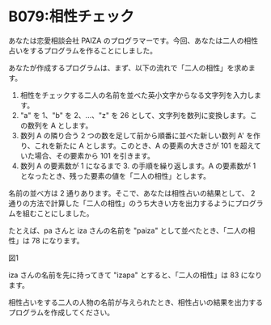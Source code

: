 # B079:相性チェック

あなたは恋愛相談会社 PAIZA のプログラマーです。今回、あなたは二人の相性占いをするプログラムを作ることにしました。

あなたが作成するプログラムは、まず、以下の流れで「二人の相性」を求めます。

1. 相性をチェックする二人の名前を並べた英小文字からなる文字列を入力します。
2. "a" を 1、"b" を 2、...、"z" を 26 として、文字列を数列に変換します。この数列を A とします。
3. 数列 A の隣り合う 2 つの数を足して前から順番に並べた新しい数列 A' を作り、これを新たに A とします。このとき、A の要素の大きさが 101 を超えていた場合、その要素から 101 を引きます。
4. 数列 A の要素数が 1 になるまで 3. の手順を繰り返します。A の要素数が 1 となったとき、残った要素の値を「二人の相性」とします。

名前の並べ方は 2 通りあります。そこで、あなたは相性占いの結果として、 2 通りの方法で計算した「二人の相性」のうち大きい方を出力するようにプログラムを組むことにしました。

たとえば、pa さんと iza さんの名前を "paiza" として並べたとき、「二人の相性」は 78 になります。

図1


iza さんの名前を先に持ってきて "izapa" とすると、「二人の相性」は 83 になります。

相性占いをする二人の人物の名前が与えられたとき、相性占いの結果を出力するプログラムを作成してください。
